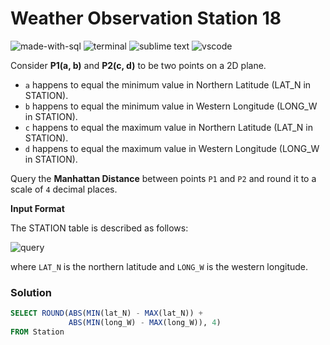 # Weather Observation Station 18
![made-with-sql](https://img.shields.io/badge/Made%20with-SQL-007396.svg)
![terminal](https://img.shields.io/badge/Windows%20Terminal-4D4D4D?logo=windows%20terminal&logoColor=white)
![sublime text](https://img.shields.io/badge/sublime_text-%23575757.svg?logo=sublime-text&logoColor=important)
![vscode](https://img.shields.io/badge/Visual_Studio_Code-0078D4?logo=visual%20studio%20code&logoColor=white)

Consider **P1(a, b)** and **P2(c, d)** to be two points on a 2D plane.
- `a` happens to equal the minimum value in Northern Latitude (LAT_N in STATION).
- `b` happens to equal the minimum value in Western Longitude (LONG_W in STATION).
- `c` happens to equal the maximum value in Northern Latitude (LAT_N in STATION).
- `d` happens to equal the maximum value in Western Longitude (LONG_W in STATION).

Query the **Manhattan Distance** between points `P1` and `P2` and round it to a scale of `4` decimal places.

**Input Format**

The STATION table is described as follows:

![query](https://s3.amazonaws.com/hr-challenge-images/9336/1449345840-5f0a551030-Station.jpg)

where `LAT_N` is the northern latitude and `LONG_W` is the western longitude.

### Solution
```sql
SELECT ROUND(ABS(MIN(lat_N) - MAX(lat_N)) +
             ABS(MIN(long_W) - MAX(long_W)), 4)
FROM Station
```